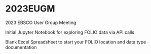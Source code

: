 # 2023EUGM
2023 EBSCO User Group Meeting

Initial Jupyter Notebook for exploring FOLIO data via API calls

Blank Excel Spreadsheet to start your FOLIO location and data type documentation
